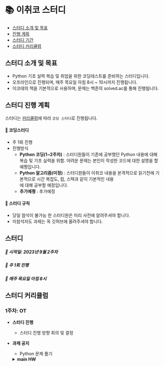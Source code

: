 # 📚 이취코 스터디

- [스터디 소개 및 목표](#스터디-소개-및-목표)
- [진행 계획](#스터디-진행-계획)
- [스터디 기간](#스터디)
- [스터디 커리큘럼](#스터디-커리큘럼)


## 스터디 소개 및 목표
- Python 기초 실력 복습 및 취업을 위한 코딩테스트를 준비하는 스터디입니다.
- 오프라인으로 진행되며, 매주 목요일 아침 8시 ~ 10시까지 진행됩니다.
- 이코테의 책을 기본적으로 사용하며, 문제는 백준의 solved.ac를 통해 진행됩니다.


## 스터디 진행 계획
스터디는 [커리큘럼](#코딩스터디-커리큘럼)에 따라 `코딩 스터디`로 진행됩니다.

#### 📌 코딩스터디
- 주 1회 진행
- 진행방식
  -  **Python 코딩(1~2주차)** : 스터디원들이 기존에 공부했던 Python 내용에 대해 복습 및 기초 실력을 위함. 어려운 문제는 본인이 작성한                                  코드에 대한 설명을 할 예쩡입니다.
  -  **Python 알고리즘(미정)** : 스터디원들이 이취코 내용을 본격적으로 읽기전에 기본적으로 시간 복잡도, 힙, 스택과 같이 기본적인 내용  
                                 에 대해 공부할 예정입니다.
  - **추가예쩡** : 추가예정
 

#### 📌 스터디 규칙
- 당일 참석이 불가능 한 스터디원은 미리 사전에 알려주셔야 합니다.
- 미참석자도 과제는 꼭 깃허브에 올려주셔야 합니다.



## 스터디
##### 📅 시작일: 2023년 9월 2주차
##### 📅 주 1회 진행 
##### 📅 매주 목요일 아침 8시 



## 스터디 커리큘럼
### 1주차: OT
- **스터디 진행**
   - 스터디 진행 방향 회의 및 결정
    
- **과제 공지**
	- Python 문제 풀기
	
	<details>
   	<summary><strong>main HW</strong></summary>
	- python
     - [백준] [Solved.ac Class 1](https://solved.ac/class/1) (36문제) 
   	</details>
   
